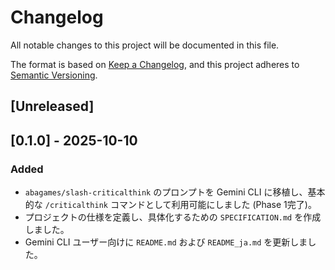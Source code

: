 # Changelog

All notable changes to this project will be documented in this file.

The format is based on [Keep a Changelog](https://keepachangelog.com/en/1.0.0/),
and this project adheres to [Semantic Versioning](https://semver.org/spec/v2.0.0.html).

## [Unreleased]

## [0.1.0] - 2025-10-10

### Added

- `abagames/slash-criticalthink` のプロンプトを Gemini CLI に移植し、基本的な `/criticalthink` コマンドとして利用可能にしました (Phase 1完了)。
- プロジェクトの仕様を定義し、具体化するための `SPECIFICATION.md` を作成しました。
- Gemini CLI ユーザー向けに `README.md` および `README_ja.md` を更新しました。
